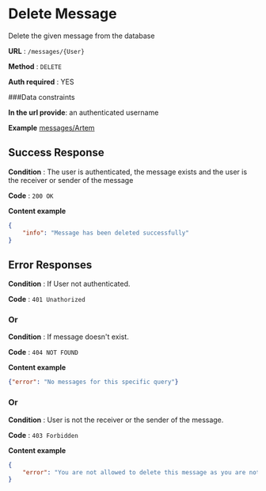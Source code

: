 # Delete Message

Delete the given message from the database

**URL** : ``/messages/{User}``

**Method** : `DELETE`

**Auth required** : YES

###Data constraints

**In the url provide**: an authenticated username


**Example** 
[messages/Artem](https://flask-message-system.herokuapp.com/messages/ArtemTest?id=1)

## Success Response

**Condition** : The user is authenticated, the message exists and the user is the receiver or sender of the message 

**Code** : `200 OK`

**Content example**

```json
{
    "info": "Message has been deleted successfully"
}
```

## Error Responses

**Condition** : If User not authenticated.

**Code** : `401 Unathorized`


### Or

**Condition** : If message doesn't exist.

**Code** : `404 NOT FOUND`

**Content example**

```json
{"error": "No messages for this specific query"}
```

### Or

**Condition** : User is not the receiver or the sender of the message.

**Code** : `403 Forbidden`

**Content example**

```json
{
    "error": "You are not allowed to delete this message as you are not the sender nor the receiver"
}
```